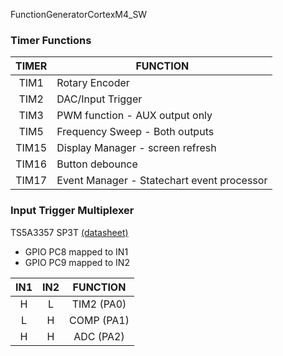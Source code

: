 FunctionGeneratorCortexM4_SW


### Timer Functions

TIMER | FUNCTION
:---: | --------
TIM1  | Rotary Encoder 
TIM2  | DAC/Input Trigger
TIM3  | PWM function - AUX output only
TIM5  | Frequency Sweep - Both outputs
TIM15 | Display Manager - screen refresh
TIM16 | Button debounce
TIM17 | Event Manager - Statechart event processor


### Input Trigger Multiplexer

TS5A3357 SP3T [(datasheet)](http://www.ti.com/lit/ds/symlink/ts5a3357.pdf)

- GPIO PC8 mapped to IN1
- GPIO PC9 mapped to IN2  

IN1     | IN2     | FUNCTION
:------:|:-------:|:--------:
H       | L       | TIM2 (PA0)
L       | H       | COMP (PA1)
H       | H       | ADC  (PA2)
